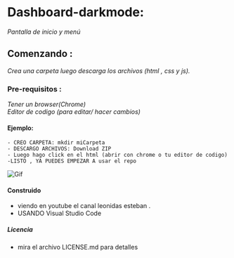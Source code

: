 # Dashboard-darkmode:
 _Pantalla de inicio y menú_

## Comenzando :
_Crea una carpeta luego descarga los archivos (html , css y js)._ 
 

### Pre-requisitos :
_Tener un browser(Chrome)_   
_Editor de codigo (para editar/ hacer cambios)_


#### Ejemplo:
```
- CREO CARPETA: mkdir miCarpeta   
- DESCARGO ARCHIVOS: Download ZIP  
- Luego hago click en el html (abrir con chrome o tu editor de codigo)  
-LISTO , YA PUEDES EMPEZAR A usar el repo
```


![Gif](https://github.com/alexandrajimenezc/darkmode-html-css-y-js/blob/master/dashboardcss.gif)  


  





#### Construido
 - viendo en youtube el canal leonidas esteban  .  
 - USANDO Visual Studio Code  


##### Licencia 
 - mira el archivo LICENSE.md para detalles